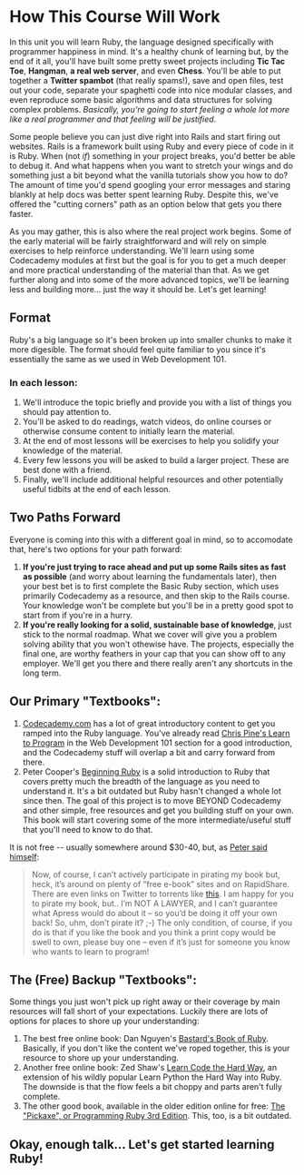 # How This Course Will Work

In this unit you will learn Ruby, the language designed specifically with programmer happiness in mind.  It's a healthy chunk of learning but, by the end of it all, you'll have built some pretty sweet projects including **Tic Tac Toe**, **Hangman**, **a real web server**, and even **Chess**.  You'll be able to put together a **Twitter spambot** (that really spams!), save and open files, test out your code, separate your spaghetti code into nice modular classes, and even reproduce some basic algorithms and data structures for solving complex problems.  *Basically, you're going to start feeling a whole lot more like a real programmer and that feeling will be justified.*

Some people believe you can just dive right into Rails and start firing out websites.  Rails is a framework built using Ruby and every piece of code in it is Ruby.  When (not *if*) something in your project breaks, you'd better be able to debug it.  And what happens when you want to stretch your wings and do something just a bit beyond what the vanilla tutorials show you how to do?  The amount of time you'd spend googling your error messages and staring blankly at help docs was better spent learning Ruby.  Despite this, we've offered the "cutting corners" path as an option below that gets you there faster.

As you may gather, this is also where the real project work begins.  Some of the early material will be fairly straightforward and will rely on simple exercises to help reinforce understanding.  We'll learn using some Codecademy modules at first but the goal is for you to get a much deeper and more practical understanding of the material than that.  As we get further along and into some of the more advanced topics, we'll be learning less and building more... just the way it should be.   Let's get learning!

## Format

Ruby's a big language so it's been broken up into smaller chunks to make it more digesible.  The format should feel quite familiar to you since it's essentially the same as we used in Web Development 101.

### In each lesson:

1. We'll introduce the topic briefly and provide you with a list of things you should pay attention to.
1. You'll be asked to do readings, watch videos, do online courses or otherwise consume content to initially learn the material.
2. At the end of most lessons will be exercises to help you solidify your knowledge of the material.
3. Every few lessons you will be asked to build a larger project.  These are best done with a friend.
2. Finally, we'll include additional helpful resources and other potentially useful tidbits at the end of each lesson.


## Two Paths Forward

Everyone is coming into this with a different goal in mind, so to accomodate that, here's two options for your path forward:  

1. **If you're just trying to race ahead and put up some Rails sites as fast as possible** (and worry about learning the fundamentals later), then your best bet is to first complete the Basic Ruby section, which uses primarily Codecademy as a resource, and then skip to the Rails course.  Your knowledge won't be complete but you'll be in a pretty good spot to start from if you're in a hurry.
2. **If you're really looking for a solid, sustainable base of knowledge**, just stick to the normal roadmap.  What we cover will give you a problem solving ability that you won't othewise have.  The projects, especially the final one, are worthy feathers in your cap that you can show off to any employer.  We'll get you there and there really aren't any shortcuts in the long term.

## Our Primary "Textbooks":

1. [Codecademy.com](http://www.codecademy.com/tracks/ruby) has a lot of great introductory content to get you ramped into the Ruby language.  You've already read [Chris Pine's Learn to Program](http://pine.fm/LearnToProgram/) in the Web Development 101 section for a good introduction, and the Codecademy stuff will overlap a bit and carry forward from there.
2. Peter Cooper's [Beginning Ruby](http://beginningruby.org/) is a solid introduction to Ruby that covers pretty much the breadth of the language as you need to understand it.  It's a bit outdated but Ruby hasn't changed a whole lot since then.  The goal of this project is to move BEYOND Codecademy and other simple, free resources and get you building stuff on your own.  This book will start covering some of the more intermediate/useful stuff that you'll need to know to do that.

It is not free -- usually somewhere around $30-40, but, as [Peter said himself](http://beginningruby.org/):

> Now, of course, I can’t actively participate in pirating my book but, heck, it’s around on plenty of “free e-book” sites and on RapidShare. There are even links on Twitter to torrents like [this](http://www.torrentdownloads.net/torrent/1650632409/Apress+Beginning+Ruby+From+Novice+to+Professional+2nd+Edition+Jul+2009+eBook-BBL). I am happy for you to pirate my book, but.. I’m NOT A LAWYER, and I can’t guarantee what Apress would do about it – so you’d be doing it off your own back! So, uhm, don’t pirate it? ;-) The only condition, of course, if you do is that if you like the book and you think a print copy would be swell to own, please buy one – even if it’s just for someone you know who wants to learn to program!


## The (Free) Backup "Textbooks":

Some things you just won't pick up right away or their coverage by main resources will fall short of your expectations.  Luckily there are lots of options for places to shore up your understanding:

1. The best free online book: Dan Nguyen's [Bastard's Book of Ruby](http://ruby.bastardsbook.com/).  Basically, if you don't like the content we've roped together, this is your resource to shore up your understanding.
1. Another free online book: Zed Shaw's [Learn Code the Hard Way](http://ruby.learncodethehardway.org/book/), an extension of his wildly popular Learn Python the Hard Way into Ruby.  The downside is that the flow feels a bit choppy and parts aren't fully complete.
2. The other good book, available in the older edition online for free: [The "Pickaxe", or Programming Ruby 3rd Edition](http://it-ebooks.info/book/59/).  This, too, is a bit outdated.

## Okay, enough talk... Let's get started learning Ruby! 
